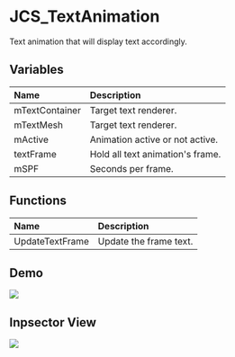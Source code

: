 # JCS_TextAnimation

Text animation that will display text accordingly.

## Variables

| Name | Description |
|:---|:---|
| mTextContainer | Target text renderer. |
| mTextMesh | Target text renderer. |
| mActive | Animation active or not active. |
| textFrame | Hold all text animation's frame. |
| mSPF | Seconds per frame. |

## Functions

| Name | Description |
|:---|:---|
| UpdateTextFrame | Update the frame text. |

## Demo

<img src="./images/GUI/Text/JCS_TextAnimation/demo.gif"/>

## Inpsector View

<img src="./images/GUI/Text/JCS_TextAnimation/inspector.png"/>
